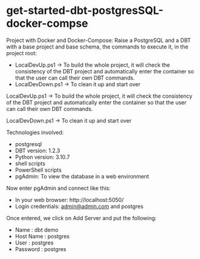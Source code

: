 # get-started-dbt-postgresSQL-docker-compse
Project with Docker and Docker-Compose: Raise a PostgreSQL and a DBT with a base project and base schema, the commands to execute it, in the project root:

- LocalDevUp.ps1 -> To build the whole project, it will check the consistency of the DBT project and automatically enter the container so that the user can call their own DBT commands.
- LocalDevDown.ps1 -> To clean it up and start over

LocalDevUp.ps1 -> To build the whole project, it will check the consistency of the DBT project and automatically enter the container so that the user can call their own DBT commands.

LocalDevDown.ps1 -> To clean it up and start over


Technologies involved:
- postgresql
- DBT version: 1.2.3
- Python version: 3.10.7
- shell scripts
- PowerShell scripts
- pgAdmin: To view the database in a web environment

Now enter pgAdmin and connect like this:
- In your web browser: http://localhost:5050/
- Login credentials: admin@admin.com and postgres

Once entered, we click on Add Server and put the following:
- Name : dbt demo
- Host Name : postgres
- User : postgres
- Password : postgres
